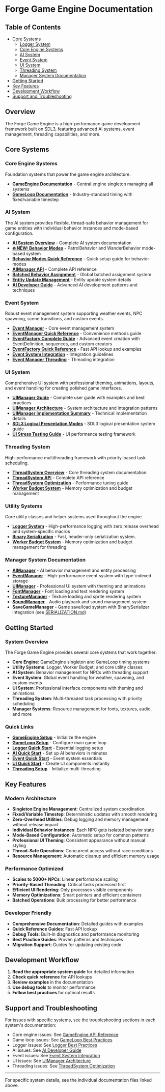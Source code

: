 # Forge Game Engine Documentation

## Table of Contents

- [Core Systems](#core-systems)
  - [Logger System](#logger-system)
  - [Core Engine Systems](#core-engine-systems)
  - [AI System](#ai-system)
  - [Event System](#event-system) 
  - [UI System](#ui-system)
  - [Threading System](#threading-system)
  - [Manager System Documentation](#manager-system-documentation)
- [Getting Started](#getting-started)
- [Key Features](#key-features)
- [Development Workflow](#development-workflow)
- [Support and Troubleshooting](#support-and-troubleshooting)

## Overview

The Forge Game Engine is a high-performance game development framework built on SDL3, featuring advanced AI systems, event management, threading capabilities, and more.

## Core Systems

### Core Engine Systems
Foundation systems that power the game engine architecture.

- **[GameEngine Documentation](core/GameEngine.md)** - Central engine singleton managing all systems
- **[GameLoop Documentation](core/GameLoop.md)** - Industry-standard timing with fixed/variable timestep

### AI System
The AI system provides flexible, thread-safe behavior management for game entities with individual behavior instances and mode-based configuration.

- **[AI System Overview](ai/AIManager.md)** - Complete AI system documentation
- **[🔥 NEW: Behavior Modes](ai/BehaviorModes.md)** - PatrolBehavior and WanderBehavior mode-based system
- **[Behavior Modes Quick Reference](ai/BehaviorModes_QuickReference.md)** - Quick setup guide for behavior modes
- **[AIManager API](ai/AIManager.md)** - Complete API reference
- **[Batched Behavior Assignment](ai/BATCHED_BEHAVIOR_ASSIGNMENT.md)** - Global batched assignment system
- **[Entity Update Management](ai/EntityUpdateManagement.md)** - Entity update system details
- **[AI Developer Guide](ai/DeveloperGuide.md)** - Advanced AI development patterns and techniques

### Event System
Robust event management system supporting weather events, NPC spawning, scene transitions, and custom events.

- **[Event Manager](events/EventManager.md)** - Core event management system
- **[EventManager Quick Reference](events/EventManager_QuickReference.md)** - Convenience methods guide
- **[EventFactory Complete Guide](events/EventFactory.md)** - Advanced event creation with EventDefinition, sequences, and custom creators
- **[EventFactory Quick Reference](events/EventFactory_QuickReference.md)** - Fast API lookup and examples
- **[Event System Integration](events/EventSystem_Integration.md)** - Integration guidelines
- **[Event Manager Threading](events/EventManager_ThreadSystem.md)** - Threading integration

### UI System
Comprehensive UI system with professional theming, animations, layouts, and event handling for creating polished game interfaces.

- **[UIManager Guide](ui/UIManager_Guide.md)** - Complete user guide with examples and best practices
- **[UIManager Architecture](ui/UIManager_Architecture.md)** - System architecture and integration patterns
- **[UIManager Implementation Summary](ui/UIManager_Implementation_Summary.md)** - Technical implementation details
- **[SDL3 Logical Presentation Modes](ui/SDL3_Logical_Presentation_Modes.md)** - SDL3 logical presentation system guide
- **[UI Stress Testing Guide](ui/UI_Stress_Testing_Guide.md)** - UI performance testing framework

### Threading System
High-performance multithreading framework with priority-based task scheduling.

- **[ThreadSystem Overview](ThreadSystem.md)** - Core threading system documentation
- **[ThreadSystem API](ThreadSystem_API.md)** - Complete API reference
- **[ThreadSystem Optimization](ThreadSystem_Optimization.md)** - Performance tuning guide
- **[Worker Budget System](WorkerBudget_System.md)** - Memory optimization and budget management

### Utility Systems
Core utility classes and helper systems used throughout the engine.

- **[Logger System](Logger.md)** - High-performance logging with zero release overhead and system-specific macros
- **[Binary Serialization](SERIALIZATION.md)** - Fast, header-only serialization system.
- **[Worker Budget System](WorkerBudget_System.md)** - Memory optimization and budget management for threading

### Manager System Documentation
- **[AIManager](ai/AIManager.md)** - AI behavior management and entity processing
- **[EventManager](events/EventManager.md)** - High-performance event system with type-indexed storage
- **[UIManager](ui/UIManager_Guide.md)** - Professional UI system with theming and animations
- **[FontManager](FontManager.md)** - Font loading and text rendering system
- **[TextureManager](TextureManager.md)** - Texture loading and sprite rendering system  
- **[SoundManager](SoundManager.md)** - Audio playback and sound management system
- **SaveGameManager** - Game save/load system with BinarySerializer integration (see [SERIALIZATION.md](SERIALIZATION.md))



## Getting Started

### System Overview
The Forge Game Engine provides several core systems that work together:
- **Core Engine**: GameEngine singleton and GameLoop timing systems
- **Utility Systems**: Logger, Worker Budget, and core utility classes
- **AI System**: Behavior management for NPCs with threading support
- **Event System**: Global event handling for weather, spawning, and custom events
- **UI System**: Professional interface components with theming and animations
- **Threading System**: Multi-threaded task processing with priority scheduling
- **Manager Systems**: Resource management for fonts, textures, audio, and more

### Quick Links
- **[GameEngine Setup](core/GameEngine.md#quick-start)** - Initialize the engine
- **[GameLoop Setup](core/GameLoop.md#quick-start)** - Configure main game loop
- **[Logger Quick Start](Logger.md#quick-start)** - Essential logging setup
- **[AI Quick Start](ai/BehaviorModes_QuickReference.md)** - Set up AI behaviors in minutes
- **[Event Quick Start](events/EventManager_QuickReference.md)** - Event system essentials
- **[UI Quick Start](ui/UIManager_Guide.md#quick-start)** - Create UI components instantly
- **[Threading Setup](ThreadSystem.md#quick-start)** - Initialize multi-threading

## Key Features

### Modern Architecture
- **Singleton Engine Management**: Centralized system coordination
- **Fixed/Variable Timestep**: Deterministic updates with smooth rendering
- **Zero-Overhead Utilities**: Debug logging and memory management without release impact
- **Individual Behavior Instances**: Each NPC gets isolated behavior state
- **Mode-Based Configuration**: Automatic setup for common patterns
- **Professional UI Theming**: Consistent appearance without manual styling
- **Thread-Safe Operations**: Concurrent access without race conditions
- **Resource Management**: Automatic cleanup and efficient memory usage

### Performance Optimized
- **Scales to 5000+ NPCs**: Linear performance scaling
- **Priority-Based Threading**: Critical tasks processed first
- **Efficient UI Rendering**: Only processes visible components
- **Memory Optimizations**: Smart pointers and efficient containers
- **Batched Operations**: Bulk processing for better performance

### Developer Friendly
- **Comprehensive Documentation**: Detailed guides with examples
- **Quick Reference Guides**: Fast API lookup
- **Debug Tools**: Built-in diagnostics and performance monitoring
- **Best Practice Guides**: Proven patterns and techniques
- **Migration Support**: Guides for updating existing code

## Development Workflow

1. **Read the appropriate system guide** for detailed information
2. **Check quick reference** for API lookups
3. **Review examples** in the documentation
4. **Use debug tools** to monitor performance
5. **Follow best practices** for optimal results

## Support and Troubleshooting

For issues with specific systems, see the troubleshooting sections in each system's documentation:
- Core engine issues: See [GameEngine API Reference](core/GameEngine.md#api-reference)
- Game loop issues: See [GameLoop Best Practices](core/GameLoop.md#best-practices)
- Logger issues: See [Logger Best Practices](Logger.md#best-practices)
- AI issues: See [AI Developer Guide](ai/DeveloperGuide.md)
- Event issues: See [Event System Integration](events/EventSystem_Integration.md)
- UI issues: See [UIManager Architecture](ui/UIManager_Architecture.md#troubleshooting)
- Threading issues: See [ThreadSystem Optimization](ThreadSystem_Optimization.md)

---

For specific system details, see the individual documentation files linked above.